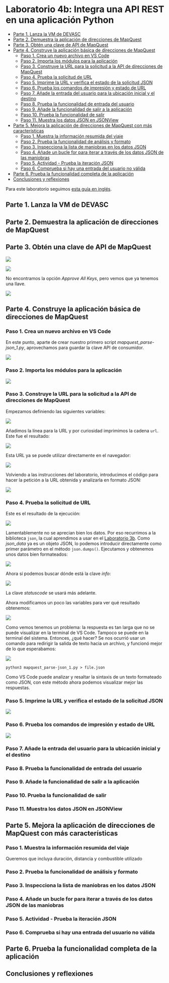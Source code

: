 # Laboratorio 4b: Integra una API REST en una aplicación Python <!-- omit in toc -->

- [Parte 1. Lanza la VM de DEVASC](#parte-1-lanza-la-vm-de-devasc)
- [Parte 2. Demuestra la aplicación de direcciones de MapQuest](#parte-2-demuestra-la-aplicación-de-direcciones-de-mapquest)
- [Parte 3. Obtén una clave de API de MapQuest](#parte-3-obtén-una-clave-de-api-de-mapquest)
- [Parte 4. Construye la aplicación básica de direcciones de MapQuest](#parte-4-construye-la-aplicación-básica-de-direcciones-de-mapquest)
  - [Paso 1. Crea un nuevo archivo en VS Code](#paso-1-crea-un-nuevo-archivo-en-vs-code)
  - [Paso 2. Importa los módulos para la aplicación](#paso-2-importa-los-módulos-para-la-aplicación)
  - [Paso 3. Construye la URL para la solicitud a la API de direcciones de MapQuest](#paso-3-construye-la-url-para-la-solicitud-a-la-api-de-direcciones-de-mapquest)
  - [Paso 4. Prueba la solicitud de URL](#paso-4-prueba-la-solicitud-de-url)
  - [Paso 5. Imprime la URL y verifica el estado de la solicitud JSON](#paso-5-imprime-la-url-y-verifica-el-estado-de-la-solicitud-json)
  - [Paso 6. Prueba los comandos de impresión y estado de URL](#paso-6-prueba-los-comandos-de-impresión-y-estado-de-url)
  - [Paso 7. Añade la entrada del usuario para la ubicación inicial y el destino](#paso-7-añade-la-entrada-del-usuario-para-la-ubicación-inicial-y-el-destino)
  - [Paso 8. Prueba la funcionalidad de entrada del usuario](#paso-8-prueba-la-funcionalidad-de-entrada-del-usuario)
  - [Paso 9. Añade la funcionalidad de salir a la aplicación](#paso-9-añade-la-funcionalidad-de-salir-a-la-aplicación)
  - [Paso 10. Prueba la funcionalidad de salir](#paso-10-prueba-la-funcionalidad-de-salir)
  - [Paso 11. Muestra los datos JSON en JSONView](#paso-11-muestra-los-datos-json-en-jsonview)
- [Parte 5. Mejora la aplicación de direcciones de MapQuest con más características](#parte-5-mejora-la-aplicación-de-direcciones-de-mapquest-con-más-características)
  - [Paso 1. Muestra la información resumida del viaje](#paso-1-muestra-la-información-resumida-del-viaje)
  - [Paso 2. Prueba la funcionalidad de análisis y formato](#paso-2-prueba-la-funcionalidad-de-análisis-y-formato)
  - [Paso 3. Inspecciona la lista de maniobras en los datos JSON](#paso-3-inspecciona-la-lista-de-maniobras-en-los-datos-json)
  - [Paso 4. Añade un bucle for para iterar a través de los datos JSON de las maniobras](#paso-4-añade-un-bucle-for-para-iterar-a-través-de-los-datos-json-de-las-maniobras)
  - [Paso 5. Actividad - Prueba la iteración JSON](#paso-5-actividad---prueba-la-iteración-json)
  - [Paso 6. Comprueba si hay una entrada del usuario no válida](#paso-6-comprueba-si-hay-una-entrada-del-usuario-no-válida)
- [Parte 6. Prueba la funcionalidad completa de la aplicación](#parte-6-prueba-la-funcionalidad-completa-de-la-aplicación)
- [Conclusiones y reflexiones](#conclusiones-y-reflexiones)

Para este laboratorio seguimos [esta guía en inglés](https://itexamanswers.net/4-9-2-lab-integrate-a-rest-api-in-a-python-application-answers.html).

## Parte 1. Lanza la VM de DEVASC



## Parte 2. Demuestra la aplicación de direcciones de MapQuest



## Parte 3. Obtén una clave de API de MapQuest

![](sources/2023-04-21-10-58-23.png)

![](sources/2023-04-21-11-03-55.png)

No encontramos la opción _Approve All Keys_, pero vemos que ya tenemos una llave.

![](sources/2023-04-21-11-06-14.png)

## Parte 4. Construye la aplicación básica de direcciones de MapQuest



### Paso 1. Crea un nuevo archivo en VS Code

En este punto, aparte de crear nuestro primero script _mapquest_parse-json_1.py_, aprovechamos para guardar la clave API de consumidor.

![](sources/2023-04-21-11-14-26.png)

### Paso 2. Importa los módulos para la aplicación

![](sources/2023-04-21-11-19-04.png)

### Paso 3. Construye la URL para la solicitud a la API de direcciones de MapQuest

Empezamos definiendo las siguientes variables:

![](sources/2023-04-21-12-01-53.png)

Añadimos la línea para la URL y por curiosidad imprimimos la cadena `url`. Este fue el resultado:

![](sources/2023-04-21-11-50-25.png)

Esta URL ya se puede utilizar directamente en el navegador:

![](sources/2023-04-21-11-53-52.png)

Volviendo a las instrucciones del laboratorio, introducimos el código para hacer la petición a la URL obtenida y analizarla en formato JSON:

![](sources/2023-04-21-12-00-31.png)

### Paso 4. Prueba la solicitud de URL

 Este es el resultado de la ejecución:

![](sources/2023-04-21-11-58-34.png)

Lamentablemente no se aprecian bien los datos. Por eso recurrimos a la biblioteca `json`, la cual aprendimos a usar en el [Laboratorio 3b](https://github.com/AldoLunaBueno/Curso-CC312-2023_Network-Administration/tree/main/Lab3b_Parse-data-py). Como _json_data_ ya es un objeto JSON, lo podemos introducir directamente como primer parámetro en el método `json.dumps()`. Ejecutamos y obtenemos unos datos bien formateados:

![](sources/2023-04-21-12-29-37.png)

Ahora sí podemos buscar dónde está la clave _info_:

![](sources/2023-04-21-12-34-37.png)

La clave _statuscode_ se usará más adelante.

Ahora modificamos un poco las variables para ver qué resultado obtenemos:

![](sources/2023-04-21-14-05-00.png)

Como vemos tenemos un problema: la respuesta es tan larga que no se puede visualizar en la terminal de VS Code. Tampoco se puede en la terminal del sistema. Entonces, ¿qué hacer? Se nos ocurrió usar un comando para redirigir la salida de texto hacia un archivo, y funcionó mejor de lo que esperabamos:

![](sources/2023-04-21-14-04-03.png)

```
python3 mapquest_parse-json_1.py > file.json
```

Como VS Code puede analizar y resaltar la sintaxis de un texto formateado como JSON, con este método ahora podemos visualizar mejor las respuestas.

### Paso 5. Imprime la URL y verifica el estado de la solicitud JSON

![](sources/2023-04-21-14-21-17.png)

### Paso 6. Prueba los comandos de impresión y estado de URL

![](sources/2023-04-21-14-19-11.png)


### Paso 7. Añade la entrada del usuario para la ubicación inicial y el destino



### Paso 8. Prueba la funcionalidad de entrada del usuario



### Paso 9. Añade la funcionalidad de salir a la aplicación



### Paso 10. Prueba la funcionalidad de salir



### Paso 11. Muestra los datos JSON en JSONView



## Parte 5. Mejora la aplicación de direcciones de MapQuest con más características



### Paso 1. Muestra la información resumida del viaje

Queremos que incluya duración, distancia y combustible utilizado

### Paso 2. Prueba la funcionalidad de análisis y formato



### Paso 3. Inspecciona la lista de maniobras en los datos JSON



### Paso 4. Añade un bucle for para iterar a través de los datos JSON de las maniobras



### Paso 5. Actividad - Prueba la iteración JSON



### Paso 6. Comprueba si hay una entrada del usuario no válida



## Parte 6. Prueba la funcionalidad completa de la aplicación



## Conclusiones y reflexiones




